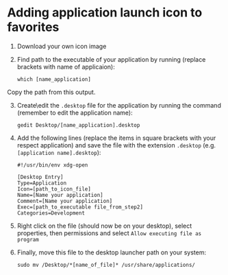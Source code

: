 # Adding application launch icon to favorites
1. Download your own icon image
2. Find path to the executable of your application by running (replace brackets with name of applicaion):

      ```console
      which [name_application]
      ```
Copy the path from this output.

3. Create\edit the `.desktop` file for the application by running the command (remember to edit the application name):

      ```console
      gedit Desktop/[name_application].desktop
      ```
      
4. Add the following lines (replace the items in square brackets with your respect application) and save the file with the extension `.desktop` (e.g. `[application name].desktop`):

      ```
      #!/usr/bin/env xdg-open

      [Desktop Entry]
      Type=Application
      Icon=[path_to_icon_file]
      Name=[Name your application]
      Comment=[Name your application]
      Exec=[path_to_executable file_from_step2]
      Categories=Development
      ```

5. Right click on the file (should now be on your desktop), select properties, then permissions and select `Allow executing file as program`

6. Finally, move this file to the desktop launcher path on your system:

      ```console
      sudo mv /Desktop/*[name_of_file]* /usr/share/applications/
      ```
